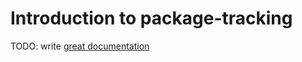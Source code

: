 # Introduction to package-tracking

TODO: write [great documentation](http://jacobian.org/writing/what-to-write/)
